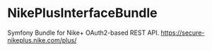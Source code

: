 NikePlusInterfaceBundle
=======================

Symfony Bundle for Nike+ OAuth2-based REST API.  https://secure-nikeplus.nike.com/plus/
